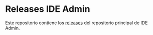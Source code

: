 # Releases IDE Admin

Este repositorio contiene los [releases](https://github.com/lgarmenta/Assets-IDE-Admin/releases) del repositorio principal de IDE Admin.
